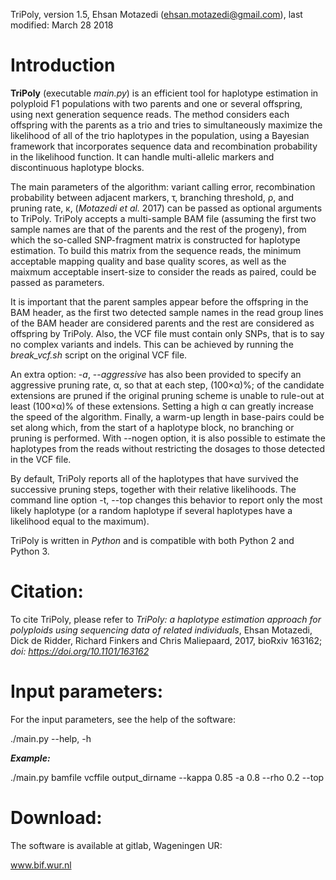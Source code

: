 TriPoly, version 1.5, Ehsan Motazedi (ehsan.motazedi@gmail.com), last modified: March 28 2018

Introduction
============

**TriPoly** \(executable *main.py*\) is an efficient tool for haplotype estimation in polyploid F1 populations with two parents and one or several offspring, using next generation sequence reads. The method considers each offspring with the parents as a trio and tries to simultaneously maximize the likelihood of all of the trio haplotypes in the population, using a Bayesian framework that incorporates sequence data and recombination probability in the likelihood function. It can handle multi-allelic markers and discontinuous haplotype blocks.

The main parameters of the algorithm: variant calling error, recombination probability between adjacent markers, &#964;, branching threshold, &#961;, and pruning rate, &#954;, \(*Motazedi et al.* 2017\) can be passed as optional arguments to TriPoly. TriPoly accepts a multi-sample BAM file (assuming the first two sample names are that of the parents and the rest of the progeny), from which the so-called SNP-fragment matrix is constructed for haplotype estimation. To build this matrix from the sequence reads, the minimum acceptable mapping quality and base quality scores, as well as the maixmum acceptable insert-size to consider the reads as paired, could be passed as parameters. 

It is important that the parent samples appear before the offspring in the BAM header, as the first two detected sample names in the read group lines of the BAM header are considered parents and the rest are considered as offspring by TriPoly. Also, the VCF file must contain only SNPs, that is to say no complex variants and indels. This can be achieved by running the *break_vcf.sh* script on the original VCF file.

An extra option: -*a*, --*aggressive* has also been provided to specify an aggressive pruning rate, &#945;, so that at each step, (100&#215;&#945;)%; of the candidate extensions are pruned if the original pruning scheme is unable to rule-out at least (100&#215;&#945;)% of these extensions. Setting a high &#945; can greatly increase the speed of the algorithm. Finally, a warm-up length in base-pairs could be set along which, from the start of a haplotype block, no branching or pruning is performed. With --nogen option, it is also possible to estimate the haplotypes from the reads without restricting the dosages to those detected in the VCF file. 


By default, TriPoly reports all of the haplotypes that have survived the successive pruning steps, together with their relative likelihoods. The command line option -t, --top changes this behavior to report only the most likely haplotype (or a random haplotype if several haplotypes have a likelihood equal to the maximum).

TriPoly is written in *Python* and is compatible with both Python 2 and Python 3.



Citation:
=====================

To cite TriPoly, please refer to *TriPoly: a haplotype estimation approach for polyploids using sequencing data of related individuals*, Ehsan Motazedi, Dick de Ridder, Richard Finkers and Chris Maliepaard, 2017, bioRxiv 163162; *doi: https://doi.org/10.1101/163162*


Input parameters:
=====================

For the input parameters, see the help of the software:

./main.py --help, -h

***Example:***


./main.py bamfile vcffile output_dirname --kappa 0.85 -a 0.8 --rho 0.2 --top


Download:
=====================
The software is available at gitlab, Wageningen UR:

www.bif.wur.nl

